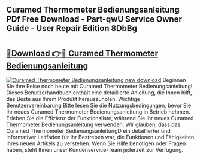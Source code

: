 ## Curamed Thermometer Bedienungsanleitung PDf Free Download - Part-qwU Service Owner Guide - User Repair Edition 8DbBg

# <h2><a href="http://df5ksb.blite.top/?on=Curamed+Thermometer+Bedienungsanleitung">🔗Download 👉🔴 Curamed Thermometer Bedienungsanleitung</a></h2>

[![Curamed Thermometer Bedienungsanleitung new download](https://i.imgur.com/lujVjoI.png)](http://df5ksb.blite.top/?on=Curamed+Thermometer+Bedienungsanleitung)
Beginnen Sie Ihre Reise noch heute mit Curamed Thermometer Bedienungsanleitung! Dieses Benutzerhandbuch enthält eine detaillierte Anleitung, die Ihnen hilft, das Beste aus Ihrem Produkt herauszuholen. Wichtige Benutzervereinbarung Bitte lesen Sie die Nutzungsbedingungen, bevor Sie Ihr neues Curamed Thermometer Bedienungsanleitung in Betrieb nehmen. Erleben Sie die Effizienz der Funktionsliste, während Sie Ihr neues Curamed Thermometer Bedienungsanleitung verwenden. Wir glauben, dass das Curamed Thermometer BedienungsanleitungD ein detaillierter und informativer Leitfaden für Ihr Bestreben war, die Funktionen und Fähigkeiten Ihres neuen Artikels zu verstehen. Wenn Sie Hilfe benötigen oder Fragen haben, steht Ihnen unser Kundenservice-Team jederzeit zur Verfügung.
